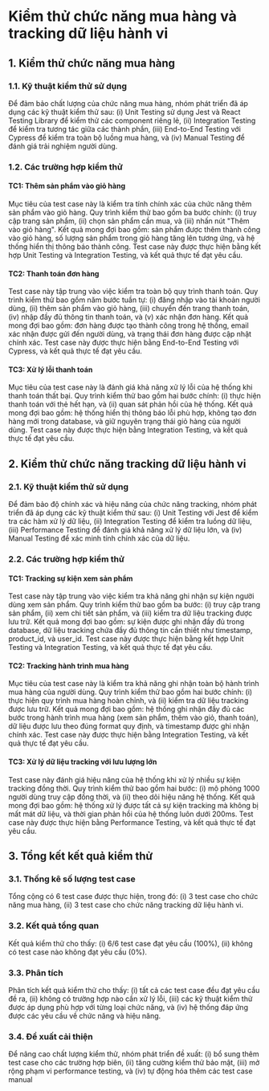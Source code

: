 # Kiểm thử chức năng mua hàng và tracking dữ liệu hành vi

## 1. Kiểm thử chức năng mua hàng

### 1.1. Kỹ thuật kiểm thử sử dụng
Để đảm bảo chất lượng của chức năng mua hàng, nhóm phát triển đã áp dụng các kỹ thuật kiểm thử sau: (i) Unit Testing sử dụng Jest và React Testing Library để kiểm thử các component riêng lẻ, (ii) Integration Testing để kiểm tra tương tác giữa các thành phần, (iii) End-to-End Testing với Cypress để kiểm tra toàn bộ luồng mua hàng, và (iv) Manual Testing để đánh giá trải nghiệm người dùng.

### 1.2. Các trường hợp kiểm thử

#### TC1: Thêm sản phẩm vào giỏ hàng
Mục tiêu của test case này là kiểm tra tính chính xác của chức năng thêm sản phẩm vào giỏ hàng. Quy trình kiểm thử bao gồm ba bước chính: (i) truy cập trang sản phẩm, (ii) chọn sản phẩm cần mua, và (iii) nhấn nút "Thêm vào giỏ hàng". Kết quả mong đợi bao gồm: sản phẩm được thêm thành công vào giỏ hàng, số lượng sản phẩm trong giỏ hàng tăng lên tương ứng, và hệ thống hiển thị thông báo thành công. Test case này được thực hiện bằng kết hợp Unit Testing và Integration Testing, và kết quả thực tế đạt yêu cầu.

#### TC2: Thanh toán đơn hàng
Test case này tập trung vào việc kiểm tra toàn bộ quy trình thanh toán. Quy trình kiểm thử bao gồm năm bước tuần tự: (i) đăng nhập vào tài khoản người dùng, (ii) thêm sản phẩm vào giỏ hàng, (iii) chuyển đến trang thanh toán, (iv) nhập đầy đủ thông tin thanh toán, và (v) xác nhận đơn hàng. Kết quả mong đợi bao gồm: đơn hàng được tạo thành công trong hệ thống, email xác nhận được gửi đến người dùng, và trạng thái đơn hàng được cập nhật chính xác. Test case này được thực hiện bằng End-to-End Testing với Cypress, và kết quả thực tế đạt yêu cầu.

#### TC3: Xử lý lỗi thanh toán
Mục tiêu của test case này là đánh giá khả năng xử lý lỗi của hệ thống khi thanh toán thất bại. Quy trình kiểm thử bao gồm hai bước chính: (i) thực hiện thanh toán với thẻ hết hạn, và (ii) quan sát phản hồi của hệ thống. Kết quả mong đợi bao gồm: hệ thống hiển thị thông báo lỗi phù hợp, không tạo đơn hàng mới trong database, và giữ nguyên trạng thái giỏ hàng của người dùng. Test case này được thực hiện bằng Integration Testing, và kết quả thực tế đạt yêu cầu.

## 2. Kiểm thử chức năng tracking dữ liệu hành vi

### 2.1. Kỹ thuật kiểm thử sử dụng
Để đảm bảo độ chính xác và hiệu năng của chức năng tracking, nhóm phát triển đã áp dụng các kỹ thuật kiểm thử sau: (i) Unit Testing với Jest để kiểm tra các hàm xử lý dữ liệu, (ii) Integration Testing để kiểm tra luồng dữ liệu, (iii) Performance Testing để đánh giá khả năng xử lý dữ liệu lớn, và (iv) Manual Testing để xác minh tính chính xác của dữ liệu.

### 2.2. Các trường hợp kiểm thử

#### TC1: Tracking sự kiện xem sản phẩm
Test case này tập trung vào việc kiểm tra khả năng ghi nhận sự kiện người dùng xem sản phẩm. Quy trình kiểm thử bao gồm ba bước: (i) truy cập trang sản phẩm, (ii) xem chi tiết sản phẩm, và (iii) kiểm tra dữ liệu tracking được lưu trữ. Kết quả mong đợi bao gồm: sự kiện được ghi nhận đầy đủ trong database, dữ liệu tracking chứa đầy đủ thông tin cần thiết như timestamp, product_id, và user_id. Test case này được thực hiện bằng kết hợp Unit Testing và Integration Testing, và kết quả thực tế đạt yêu cầu.

#### TC2: Tracking hành trình mua hàng
Mục tiêu của test case này là kiểm tra khả năng ghi nhận toàn bộ hành trình mua hàng của người dùng. Quy trình kiểm thử bao gồm hai bước chính: (i) thực hiện quy trình mua hàng hoàn chỉnh, và (ii) kiểm tra dữ liệu tracking được lưu trữ. Kết quả mong đợi bao gồm: hệ thống ghi nhận đầy đủ các bước trong hành trình mua hàng (xem sản phẩm, thêm vào giỏ, thanh toán), dữ liệu được lưu theo đúng format quy định, và timestamp được ghi nhận chính xác. Test case này được thực hiện bằng Integration Testing, và kết quả thực tế đạt yêu cầu.

#### TC3: Xử lý dữ liệu tracking với lưu lượng lớn
Test case này đánh giá hiệu năng của hệ thống khi xử lý nhiều sự kiện tracking đồng thời. Quy trình kiểm thử bao gồm hai bước: (i) mô phỏng 1000 người dùng truy cập đồng thời, và (ii) theo dõi hiệu năng hệ thống. Kết quả mong đợi bao gồm: hệ thống xử lý được tất cả sự kiện tracking mà không bị mất mát dữ liệu, và thời gian phản hồi của hệ thống luôn dưới 200ms. Test case này được thực hiện bằng Performance Testing, và kết quả thực tế đạt yêu cầu.

## 3. Tổng kết kết quả kiểm thử

### 3.1. Thống kê số lượng test case
Tổng cộng có 6 test case được thực hiện, trong đó: (i) 3 test case cho chức năng mua hàng, (ii) 3 test case cho chức năng tracking dữ liệu hành vi.

### 3.2. Kết quả tổng quan
Kết quả kiểm thử cho thấy: (i) 6/6 test case đạt yêu cầu (100%), (ii) không có test case nào không đạt yêu cầu (0%).

### 3.3. Phân tích
Phân tích kết quả kiểm thử cho thấy: (i) tất cả các test case đều đạt yêu cầu đề ra, (ii) không có trường hợp nào cần xử lý lỗi, (iii) các kỹ thuật kiểm thử được áp dụng phù hợp với từng loại chức năng, và (iv) hệ thống đáp ứng được các yêu cầu về chức năng và hiệu năng.

### 3.4. Đề xuất cải thiện
Để nâng cao chất lượng kiểm thử, nhóm phát triển đề xuất: (i) bổ sung thêm test case cho các trường hợp biên, (ii) tăng cường kiểm thử bảo mật, (iii) mở rộng phạm vi performance testing, và (iv) tự động hóa thêm các test case manual 